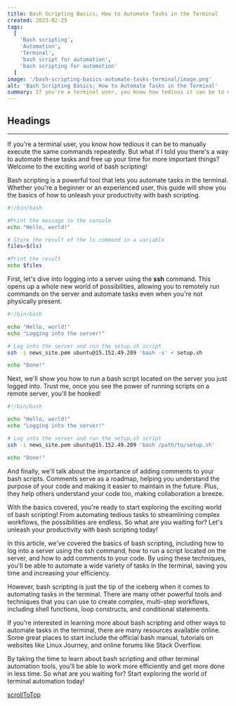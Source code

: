 ```yaml
---
title: Bash Scripting Basics; How to Automate Tasks in the Terminal
created: 2023-02-25
tags:
  [
    'Bash scripting',
    'Automation',
    'Terminal',
    'bash script for automation',
    'bash scripting for automation'
  ]
image: '/bash-scripting-basics-automate-tasks-terminal/image.png'
alt: 'Bash Scripting Basics; How to Automate Tasks in the Terminal'
summary: If you're a terminal user, you know how tedious it can be to manually execute the same commands repeatedly. But what if I told you there's a way to automate these tasks and free up your time for more important things? Welcome to the exciting world of bash scripting!
---
```


## Headings

---

If you're a terminal user, you know how tedious it can be to manually execute the same commands repeatedly. But what if I told you there's a way to automate these tasks and free up your time for more important things? Welcome to the exciting world of bash scripting!

Bash scripting is a powerful tool that lets you automate tasks in the terminal. Whether you're a beginner or an experienced user, this guide will show you the basics of how to unleash your productivity with bash scripting.

```bash
#!/bin/bash

#Print the message to the console
echo "Hello, world!"

# Store the result of the ls command in a variable
files=$(ls)

#Print the result
echo $files
```

First, let's dive into logging into a server using the **ssh** command. This opens up a whole new world of possibilities, allowing you to remotely run commands on the server and automate tasks even when you're not physically present.

```bash
#!/bin/bash

echo "Hello, world!"
echo "Logging into the server!"

# Log into the server and run the setup.sh script
ssh -i news_site.pem ubuntu@15.152.49.209 'bash -s' < setup.sh

echo "Done!"
```

Next, we'll show you how to run a bash script located on the server you just logged into. Trust me, once you see the power of running scripts on a remote server, you'll be hooked!

```bash
#!/bin/bash

echo "Hello, world!"
echo "Logging into the server!"

# Log into the server and run the setup.sh script
ssh -i news_site.pem ubuntu@15.152.49.209 'bash /path/to/setup.sh'

echo "Done!"
```

And finally, we'll talk about the importance of adding comments to your bash scripts. Comments serve as a roadmap, helping you understand the purpose of your code and making it easier to maintain in the future. Plus, they help others understand your code too, making collaboration a breeze.

With the basics covered, you're ready to start exploring the exciting world of bash scripting! From automating tedious tasks to streamlining complex workflows, the possibilities are endless. So what are you waiting for? Let's unleash your productivity with bash scripting today!

In this article, we've covered the basics of bash scripting, including how to log into a server using the ssh command, how to run a script located on the server, and how to add comments to your code. By using these techniques, you'll be able to automate a wide variety of tasks in the terminal, saving you time and increasing your efficiency.

However, bash scripting is just the tip of the iceberg when it comes to automating tasks in the terminal. There are many other powerful tools and techniques that you can use to create complex, multi-step workflows, including shell functions, loop constructs, and conditional statements.

If you're interested in learning more about bash scripting and other ways to automate tasks in the terminal, there are many resources available online. Some great places to start include the official bash manual, tutorials on websites like Linux Journey, and online forums like Stack Overflow.

By taking the time to learn about bash scripting and other terminal automation tools, you'll be able to work more efficiently and get more done in less time. So what are you waiting for? Start exploring the world of terminal automation today!

[scrollToTop](#headings)
